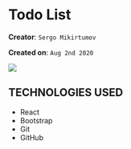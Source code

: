 # Todo List

**Creator**: `Sergo Mikirtumov`

**Created on**: `Aug 2nd 2020`

![](demo-todo-bootstrap.gif)


## TECHNOLOGIES USED

* React
* Bootstrap
* Git
* GitHub